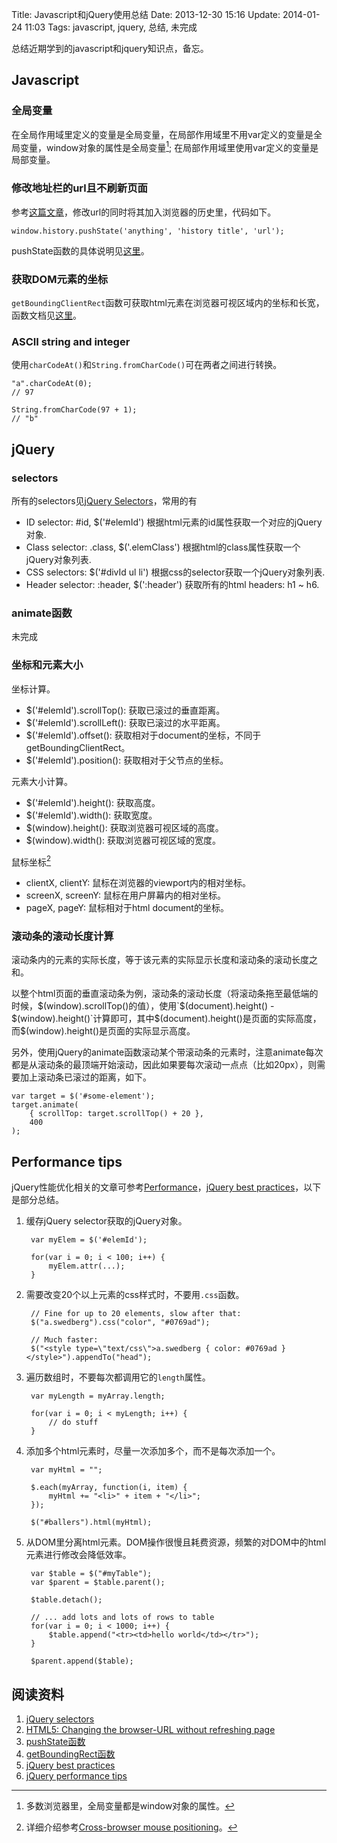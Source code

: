 Title: Javascript和jQuery使用总结
Date: 2013-12-30 15:16
Update: 2014-01-24 11:03
Tags: javascript, jquery, 总结, 未完成

[1]: http://api.jquery.com/category/selectors/
[2]: http://learn.jquery.com/performance/
[3]: http://gregfranko.com/blog/jquery-best-practices/ "jquery best practices"
[4]: http://spoiledmilk.com/blog/html5-changing-the-browser-url-without-refreshing-page/
[5]: http://www.w3.org/TR/2011/WD-html5-author-20110705/history.html#dom-history-pushstate
[6]: https://developer.mozilla.org/en-US/docs/Web/API/Element.getBoundingClientRect
[7]: http://www.jacklmoore.com/notes/mouse-position/

总结近期学到的javascript和jquery知识点，备忘。

## Javascript
### 全局变量
在全局作用域里定义的变量是全局变量，在局部作用域里不用var定义的变量是全局变量，window对象的属性是全局变量[^1]; 在局部作用域里使用var定义的变量是局部变量。

### 修改地址栏的url且不刷新页面
参考[这篇文章][4]，修改url的同时将其加入浏览器的历史里，代码如下。

    window.history.pushState('anything', 'history title', 'url');

pushState函数的具体说明见[这里][5]。

### 获取DOM元素的坐标
`getBoundingClientRect`函数可获取html元素在浏览器可视区域内的坐标和长宽，函数文档见[这里][6]。

### ASCII string and integer
使用`charCodeAt()`和`String.fromCharCode()`可在两者之间进行转换。

    "a".charCodeAt(0);
    // 97

    String.fromCharCode(97 + 1);
    // "b"

## jQuery
### selectors
所有的selectors见[jQuery Selectors][1]，常用的有

*  ID selector: #id, $('#elemId') 根据html元素的id属性获取一个对应的jQuery对象.
*  Class selector: .class, $('.elemClass') 根据html的class属性获取一个jQuery对象列表.
*  CSS selectors: $('#divId ul li') 根据css的selector获取一个jQuery对象列表.
*  Header selector: :header, $(':header') 获取所有的html headers: h1 ~ h6. 

### animate函数
未完成

### 坐标和元素大小
坐标计算。

*  $('#elemId').scrollTop(): 获取已滚过的垂直距离。
*  $('#elemId').scrollLeft(): 获取已滚过的水平距离。
*  $('#elemId').offset(): 获取相对于document的坐标，不同于getBoundingClientRect。
*  $('#elemId').position(): 获取相对于父节点的坐标。

元素大小计算。

*  $('#elemId').height(): 获取高度。
*  $('#elemId').width(): 获取宽度。
*  $(window).height(): 获取浏览器可视区域的高度。
*  $(window).width(): 获取浏览器可视区域的宽度。

鼠标坐标[^2]

*  clientX, clientY: 鼠标在浏览器的viewport内的相对坐标。
*  screenX, screenY: 鼠标在用户屏幕内的相对坐标。
*  pageX, pageY: 鼠标相对于html document的坐标。

### 滚动条的滚动长度计算
滚动条内的元素的实际长度，等于该元素的实际显示长度和滚动条的滚动长度之和。

以整个html页面的垂直滚动条为例，滚动条的滚动长度（将滚动条拖至最低端的时候，$(window).scrollTop()的值），使用`$(document).height() - $(window).height()`计算即可，其中$(document).height()是页面的实际高度，而$(window).height()是页面的实际显示高度。

另外，使用jQuery的animate函数滚动某个带滚动条的元素时，注意animate每次都是从滚动条的最顶端开始滚动，因此如果要每次滚动一点点（比如20px），则需要加上滚动条已滚过的距离，如下。

    var target = $('#some-element');
    target.animate(
        { scrollTop: target.scrollTop() + 20 },
        400
    );

## Performance tips
jQuery性能优化相关的文章可参考[Performance][2]，[jQuery best practices][3]，以下是部分总结。

1. 缓存jQuery selector获取的jQuery对象。

        var myElem = $('#elemId');

        for(var i = 0; i < 100; i++) {
            myElem.attr(...);
        }

2. 需要改变20个以上元素的css样式时，不要用`.css`函数。

        // Fine for up to 20 elements, slow after that:
        $("a.swedberg").css("color", "#0769ad");
         
        // Much faster:
        $("<style type=\"text/css\">a.swedberg { color: #0769ad }</style>").appendTo("head");

3. 遍历数组时，不要每次都调用它的`length`属性。

        var myLength = myArray.length;

        for(var i = 0; i < myLength; i++) {
            // do stuff
        }

4. 添加多个html元素时，尽量一次添加多个，而不是每次添加一个。

        var myHtml = "";
         
        $.each(myArray, function(i, item) {
            myHtml += "<li>" + item + "</li>";
        });

        $("#ballers").html(myHtml);

5. 从DOM里分离html元素。DOM操作很慢且耗费资源，频繁的对DOM中的html元素进行修改会降低效率。

        var $table = $("#myTable");
        var $parent = $table.parent();

        $table.detach();

        // ... add lots and lots of rows to table
        for(var i = 0; i < 1000; i++) {
            $table.append("<tr><td>hello world</td></tr>");
        }

        $parent.append($table);

## 阅读资料
1. [jQuery selectors][1]
2. [HTML5: Changing the browser-URL without refreshing page][4]
3. [pushState函数][5]
4. [getBoundingRect函数][6]
5. [jQuery best practices][3]
6. [jQuery performance tips][2]

[^1]: 多数浏览器里，全局变量都是window对象的属性。
[^2]: 详细介绍参考[Cross-browser mouse positioning][7]。

